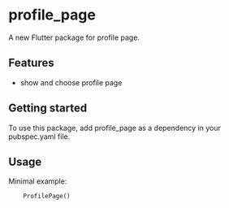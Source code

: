 # profile_page

A new Flutter package for profile page.

## Features

 - show and choose profile page

## Getting started

To use this package, add profile_page as a dependency in your pubspec.yaml file.

## Usage

Minimal example:

```dart
    ProfilePage()
```
